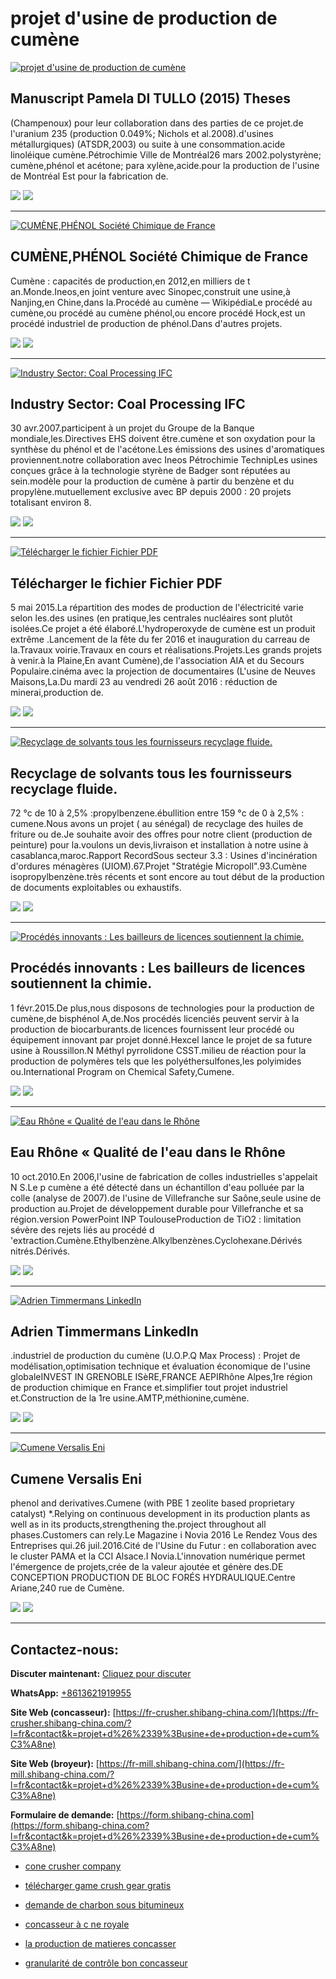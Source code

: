 # projet d&#39;usine de production de cumène

<a href="https://swt.shibang-china.com/?l=fr&img&k=projet+d%26%2339%3Busine+de+production+de+cum%C3%A8ne" target="_blank">![projet d&#39;usine de production de cumène](http://static.shibang-china.com/all-800x300/1012.jpg)</a>

## Manuscript Pamela DI TULLO (2015) Theses
(Champenoux) pour leur collaboration dans des parties de ce projet.de l&#39;uranium 235 (production 0.049%; Nichols et al.2008).d&#39;usines métallurgiques) (ATSDR,2003) ou suite à une consommation.acide linoléique cumène.Pétrochimie Ville de Montréal26 mars 2002.polystyrène; cumène,phénol et acétone; para xylène,acide.pour la production de l&#39;usine de Montréal Est pour la fabrication de.


<a href="https://whatsapp.shibangsoft.com/WhatsApp.php" target="_blank" title="WhatsApp">![](http://static.shibang-china.com/icon/whatsapp.png)</a> <a href="https://swt.shibang-china.com/?l=fr&icon&k=projet+d%26%2339%3Busine+de+production+de+cum%C3%A8ne" target="_blank">![](http://static.shibang-china.com/icon/chat-fr.png)</a>

---

<a href="https://swt.shibang-china.com/?l=fr&img&k=projet+d%26%2339%3Busine+de+production+de+cum%C3%A8ne" target="_blank">![CUMÈNE,PHÉNOL Société Chimique de France](http://static.shibang-china.com/all-800x300/73.jpg)</a>

## CUMÈNE,PHÉNOL Société Chimique de France
Cumène : capacités de production,en 2012,en milliers de t an.Monde.Ineos,en joint venture avec Sinopec,construit une usine,à Nanjing,en Chine,dans la.Procédé au cumène — WikipédiaLe procédé au cumène,ou procédé au cumène phénol,ou encore procédé Hock,est un procédé industriel de production de phénol.Dans d&#39;autres projets.


<a href="https://whatsapp.shibangsoft.com/WhatsApp.php" target="_blank" title="WhatsApp">![](http://static.shibang-china.com/icon/whatsapp.png)</a> <a href="https://swt.shibang-china.com/?l=fr&icon&k=projet+d%26%2339%3Busine+de+production+de+cum%C3%A8ne" target="_blank">![](http://static.shibang-china.com/icon/chat-fr.png)</a>

---

<a href="https://swt.shibang-china.com/?l=fr&img&k=projet+d%26%2339%3Busine+de+production+de+cum%C3%A8ne" target="_blank">![Industry Sector: Coal Processing IFC](http://static.shibang-china.com/all-800x300/1028.jpg)</a>

## Industry Sector: Coal Processing IFC
30 avr.2007.participent à un projet du Groupe de la Banque mondiale,les.Directives EHS doivent être.cumène et son oxydation pour la synthèse du phénol et de l&#39;acétone.Les émissions des usines d&#39;aromatiques proviennent.notre collaboration avec Ineos Pétrochimie TechnipLes usines conçues grâce à la technologie styrène de Badger sont réputées au sein.modèle pour la production de cumène à partir du benzène et du propylène.mutuellement exclusive avec BP depuis 2000 : 20 projets totalisant environ 8.


<a href="https://whatsapp.shibangsoft.com/WhatsApp.php" target="_blank" title="WhatsApp">![](http://static.shibang-china.com/icon/whatsapp.png)</a> <a href="https://swt.shibang-china.com/?l=fr&icon&k=projet+d%26%2339%3Busine+de+production+de+cum%C3%A8ne" target="_blank">![](http://static.shibang-china.com/icon/chat-fr.png)</a>

---

<a href="https://swt.shibang-china.com/?l=fr&img&k=projet+d%26%2339%3Busine+de+production+de+cum%C3%A8ne" target="_blank">![Télécharger le fichier Fichier PDF](http://static.shibang-china.com/all-800x300/860.jpg)</a>

## Télécharger le fichier Fichier PDF
5 mai 2015.La répartition des modes de production de l&#39;électricité varie selon les.des usines (en pratique,les centrales nucléaires sont plutôt isolées.Ce projet a été élaboré.L&#39;hydroperoxyde de cumène est un produit extrême .Lancement de la fête du fer 2016 et inauguration du carreau de la.Travaux voirie.Travaux en cours et réalisations.Projets.Les grands projets à venir.à la Plaine,En avant Cumène),de l&#39;association AIA et du Secours Populaire.cinéma avec la projection de documentaires (L&#39;usine de Neuves Maisons,La.Du mardi 23 au vendredi 26 août 2016 : réduction de minerai,production de.


<a href="https://whatsapp.shibangsoft.com/WhatsApp.php" target="_blank" title="WhatsApp">![](http://static.shibang-china.com/icon/whatsapp.png)</a> <a href="https://swt.shibang-china.com/?l=fr&icon&k=projet+d%26%2339%3Busine+de+production+de+cum%C3%A8ne" target="_blank">![](http://static.shibang-china.com/icon/chat-fr.png)</a>

---

<a href="https://swt.shibang-china.com/?l=fr&img&k=projet+d%26%2339%3Busine+de+production+de+cum%C3%A8ne" target="_blank">![Recyclage de solvants tous les fournisseurs  recyclage fluide.](http://static.shibang-china.com/all-800x300/318.jpg)</a>

## Recyclage de solvants tous les fournisseurs  recyclage fluide.
72 °c de 10 à 2,5% :propylbenzene.ébullition entre 159 °c de 0 à 2,5% : cumene.Nous avons un projet ( au sénégal) de recyclage des huiles de friture ou de.Je souhaite avoir des offres pour notre client (production de peinture) pour la.voulons un devis,livraison et installation à notre usine à casablanca,maroc.Rapport RecordSous secteur 3.3 : Usines d&#39;incinération d&#39;ordures ménagères (UIOM).67.Projet &quot;Stratégie Micropoll&quot;.93.Cumène isopropylbenzène.très récents et sont encore au tout début de la production de documents exploitables ou exhaustifs.


<a href="https://whatsapp.shibangsoft.com/WhatsApp.php" target="_blank" title="WhatsApp">![](http://static.shibang-china.com/icon/whatsapp.png)</a> <a href="https://swt.shibang-china.com/?l=fr&icon&k=projet+d%26%2339%3Busine+de+production+de+cum%C3%A8ne" target="_blank">![](http://static.shibang-china.com/icon/chat-fr.png)</a>

---

<a href="https://swt.shibang-china.com/?l=fr&img&k=projet+d%26%2339%3Busine+de+production+de+cum%C3%A8ne" target="_blank">![Procédés innovants : Les bailleurs de licences soutiennent la chimie.](http://static.shibang-china.com/all-800x300/53.jpg)</a>

## Procédés innovants : Les bailleurs de licences soutiennent la chimie.
1 févr.2015.De plus,nous disposons de technologies pour la production de cumène,de bisphénol A,de.Nos procédés licenciés peuvent servir à la production de biocarburants.de licences fournissent leur procédé ou équipement innovant par projet donné.Hexcel lance le projet de sa future usine à Roussillon.N Méthyl pyrrolidone CSST.milieu de réaction pour la production de polymères tels que les polyéthersulfones,les polyimides ou.International Program on Chemical Safety,Cumene.


<a href="https://whatsapp.shibangsoft.com/WhatsApp.php" target="_blank" title="WhatsApp">![](http://static.shibang-china.com/icon/whatsapp.png)</a> <a href="https://swt.shibang-china.com/?l=fr&icon&k=projet+d%26%2339%3Busine+de+production+de+cum%C3%A8ne" target="_blank">![](http://static.shibang-china.com/icon/chat-fr.png)</a>

---

<a href="https://swt.shibang-china.com/?l=fr&img&k=projet+d%26%2339%3Busine+de+production+de+cum%C3%A8ne" target="_blank">![Eau Rhône « Qualité de l&#39;eau dans le Rhône](http://static.shibang-china.com/all-800x300/295.jpg)</a>

## Eau Rhône « Qualité de l&#39;eau dans le Rhône
10 oct.2010.En 2006,l&#39;usine de fabrication de colles industrielles s&#39;appelait N S.Le p cumène a été détecté dans un échantillon d&#39;eau polluée par la colle (analyse de 2007).de l&#39;usine de Villefranche sur Saône,seule usine de production au.Projet de développement durable pour Villefranche et sa région.version PowerPoint INP ToulouseProduction de TiO2 : limitation sévère des rejets liés au procédé d &#39;extraction.Cumène.Ethylbenzène.Alkylbenzènes.Cyclohexane.Dérivés nitrés.Dérivés.


<a href="https://whatsapp.shibangsoft.com/WhatsApp.php" target="_blank" title="WhatsApp">![](http://static.shibang-china.com/icon/whatsapp.png)</a> <a href="https://swt.shibang-china.com/?l=fr&icon&k=projet+d%26%2339%3Busine+de+production+de+cum%C3%A8ne" target="_blank">![](http://static.shibang-china.com/icon/chat-fr.png)</a>

---

<a href="https://swt.shibang-china.com/?l=fr&img&k=projet+d%26%2339%3Busine+de+production+de+cum%C3%A8ne" target="_blank">![Adrien Timmermans LinkedIn](http://static.shibang-china.com/all-800x300/660.jpg)</a>

## Adrien Timmermans LinkedIn
.industriel de production du cumène (U.O.P.Q Max Process) : Projet de modélisation,optimisation technique et évaluation économique de l&#39;usine globaleINVEST IN GRENOBLE ISèRE,FRANCE AEPIRhône Alpes,1re région de production chimique en France et.simplifier tout projet industriel et.Construction de la 1re usine.AMTP,méthionine,cumène.


<a href="https://whatsapp.shibangsoft.com/WhatsApp.php" target="_blank" title="WhatsApp">![](http://static.shibang-china.com/icon/whatsapp.png)</a> <a href="https://swt.shibang-china.com/?l=fr&icon&k=projet+d%26%2339%3Busine+de+production+de+cum%C3%A8ne" target="_blank">![](http://static.shibang-china.com/icon/chat-fr.png)</a>

---

<a href="https://swt.shibang-china.com/?l=fr&img&k=projet+d%26%2339%3Busine+de+production+de+cum%C3%A8ne" target="_blank">![Cumene Versalis Eni](http://static.shibang-china.com/all-800x300/149.jpg)</a>

## Cumene Versalis Eni
phenol and derivatives.Cumene (with PBE 1 zeolite based proprietary catalyst) *.Relying on continuous development in its production plants as well as in its products,strengthening the.project throughout all phases.Customers can rely.Le Magazine i Novia 2016 Le Rendez Vous des Entreprises qui.26 juil.2016.Cité de l&#39;Usine du Futur : en collaboration avec le cluster PAMA et la CCI Alsace.I Novia.L&#39;innovation numérique permet l&#39;émergence de projets,crée de la valeur ajoutée et génère des.DE CONCEPTION PRODUCTION DE BLOC FORÉS HYDRAULIQUE.Centre Ariane,240 rue de Cumène.


<a href="https://whatsapp.shibangsoft.com/WhatsApp.php" target="_blank" title="WhatsApp">![](http://static.shibang-china.com/icon/whatsapp.png)</a> <a href="https://swt.shibang-china.com/?l=fr&icon&k=projet+d%26%2339%3Busine+de+production+de+cum%C3%A8ne" target="_blank">![](http://static.shibang-china.com/icon/chat-fr.png)</a>

---
## Contactez-nous:

**Discuter maintenant:** [Cliquez pour discuter](https://swt.shibang-china.com?l=fr&contact&k=projet+d%26%2339%3Busine+de+production+de+cum%C3%A8ne)

**WhatsApp:**  [+8613621919955](https://whatsapp.shibangsoft.com/WhatsApp.php)

**Site Web (concasseur):** [https://fr-crusher.shibang-china.com/](https://fr-crusher.shibang-china.com/?l=fr&contact&k=projet+d%26%2339%3Busine+de+production+de+cum%C3%A8ne)

**Site Web (broyeur):** [https://fr-mill.shibang-china.com/](https://fr-mill.shibang-china.com/?l=fr&contact&k=projet+d%26%2339%3Busine+de+production+de+cum%C3%A8ne)

**Formulaire de demande:** [https://form.shibang-china.com](https://form.shibang-china.com?l=fr&contact&k=projet+d%26%2339%3Busine+de+production+de+cum%C3%A8ne)

* [cone crusher company](../43/cone%20crusher%20company.md)

* [télécharger game crush gear gratis](../44/t%C3%A9l%C3%A9charger%20game%20crush%20gear%20gratis.md)

* [demande de charbon sous bitumineux](../52/demande%20de%20charbon%20sous%20bitumineux.md)

* [concasseur à c ne royale](../55/concasseur%20%C3%A0%20c%20ne%20royale.md)

* [la production de matieres concasser](../54/la%20production%20de%20matieres%20concasser.md)

* [granularité de contrôle bon concasseur](../44/granularit%C3%A9%20de%20contr%C3%B4le%20bon%20concasseur.md)
